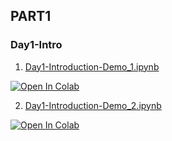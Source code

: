 ## PART1
### Day1-Intro
1. [Day1-Introduction-Demo_1.ipynb](https://colab.research.google.com/github/yapay-ogrenme/casgem-eu-project-training-on-data-mining/blob/main/PART1/Day1-Intro/notebooks/Day1-Introduction-Demo_1.ipynb)

[![Open In Colab](https://colab.research.google.com/assets/colab-badge.svg)](https://colab.research.google.com/github/yapay-ogrenme/casgem-eu-project-training-on-data-mining/blob/main/PART1/Day1-Intro/notebooks/Day1-Introduction-Demo_1.ipynb)

2. [Day1-Introduction-Demo_2.ipynb](https://colab.research.google.com/github/yapay-ogrenme/casgem-eu-project-training-on-data-mining/blob/main/PART1/Day1-Intro/notebooks/Day1-Introduction-Demo_2.ipynb)

[![Open In Colab](https://colab.research.google.com/assets/colab-badge.svg)](https://colab.research.google.com/github/yapay-ogrenme/casgem-eu-project-training-on-data-mining/blob/main/PART1/Day1-Intro/notebooks/Day1-Introduction-Demo_2.ipynb)
